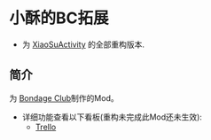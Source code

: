 # 小酥的BC拓展
- 为 [XiaoSuActivity](https://github.com/iceriny/XiaoSuActivity) 的全部重构版本.

## 简介
为 [Bondage Club](https://www.bondageprojects.elementfx.com/)制作的Mod。

- 详细功能查看以下看板(重构未完成此Mod还未生效):
  - [Trello](https://trello.com/b/wIleQnF7/xiaosuactivity)